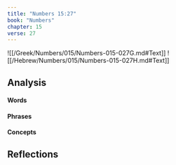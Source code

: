 ```yaml
---
title: "Numbers 15:27"
book: "Numbers"
chapter: 15
verse: 27
---
```

![[/Greek/Numbers/015/Numbers-015-027G.md#Text]]
![[/Hebrew/Numbers/015/Numbers-015-027H.md#Text]]

## Analysis

#### Words

#### Phrases

#### Concepts

## Reflections
